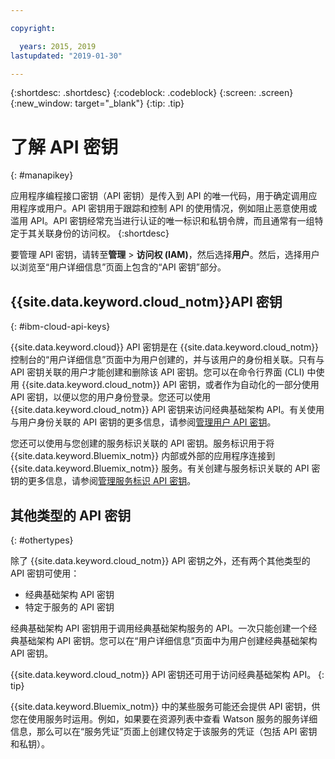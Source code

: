 ```yaml
---

copyright:

  years: 2015, 2019
lastupdated: "2019-01-30"

---
```


{:shortdesc: .shortdesc}
{:codeblock: .codeblock}
{:screen: .screen}
{:new_window: target="_blank"}
{:tip: .tip}

# 了解 API 密钥
{: #manapikey}

应用程序编程接口密钥（API 密钥）是传入到 API 的唯一代码，用于确定调用应用程序或用户。API 密钥用于跟踪和控制 API 的使用情况，例如阻止恶意使用或滥用 API。API 密钥经常充当进行认证的唯一标识和私钥令牌，而且通常有一组特定于其关联身份的访问权。
{:shortdesc}

要管理 API 密钥，请转至**管理** > **访问权 (IAM)**，然后选择**用户**。然后，选择用户以浏览至“用户详细信息”页面上包含的“API 密钥”部分。 

## {{site.data.keyword.cloud_notm}}API 密钥
{: #ibm-cloud-api-keys}

{{site.data.keyword.cloud}} API 密钥是在 {{site.data.keyword.cloud_notm}} 控制台的“用户详细信息”页面中为用户创建的，并与该用户的身份相关联。只有与 API 密钥关联的用户才能创建和删除该 API 密钥。您可以在命令行界面 (CLI) 中使用 {{site.data.keyword.cloud_notm}} API 密钥，或者作为自动化的一部分使用 API 密钥，以便以您的用户身份登录。您还可以使用 {{site.data.keyword.cloud_notm}} API 密钥来访问经典基础架构 API。有关使用与用户身份关联的 API 密钥的更多信息，请参阅[管理用户 API 密钥](/docs/iam?topic=iam-userapikey#userapikey)。

您还可以使用与您创建的服务标识关联的 API 密钥。服务标识用于将 {{site.data.keyword.Bluemix_notm}} 内部或外部的应用程序连接到 {{site.data.keyword.Bluemix_notm}} 服务。有关创建与服务标识关联的 API 密钥的更多信息，请参阅[管理服务标识 API 密钥](/docs/iam?topic=iam-serviceidapikeys#serviceidapikeys)。

## 其他类型的 API 密钥
{: #othertypes}

除了 {{site.data.keyword.cloud_notm}} API 密钥之外，还有两个其他类型的 API 密钥可使用：

* 经典基础架构 API 密钥
* 特定于服务的 API 密钥

经典基础架构 API 密钥用于调用经典基础架构服务的 API。一次只能创建一个经典基础架构 API 密钥。您可以在“用户详细信息”页面中为用户创建经典基础架构 API 密钥。

{{site.data.keyword.cloud_notm}} API 密钥还可用于访问经典基础架构 API。
{: tip}

{{site.data.keyword.Bluemix_notm}} 中的某些服务可能还会提供 API 密钥，供您在使用服务时运用。例如，如果要在资源列表中查看 Watson 服务的服务详细信息，那么可以在“服务凭证”页面上创建仅特定于该服务的凭证（包括 API 密钥和私钥）。


